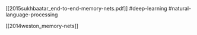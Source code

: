 [[2015sukhbaatar_end-to-end-memory-nets.pdf]]
#deep-learning #natural-language-processing

[[2014weston_memory-nets]]

